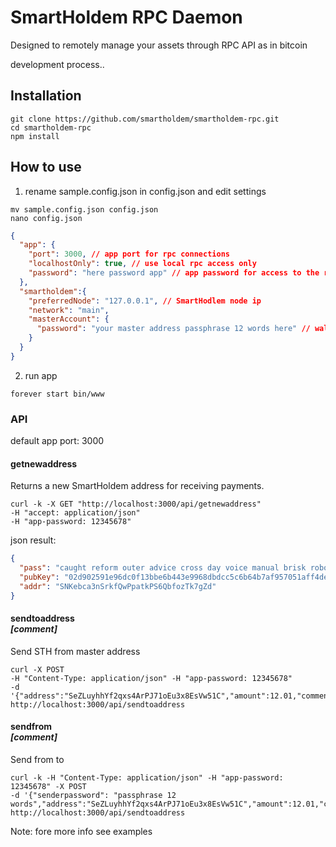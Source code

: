 # SmartHoldem RPC Daemon

Designed to remotely manage your assets through RPC API as in bitcoin

development process..


## Installation
```
git clone https://github.com/smartholdem/smartholdem-rpc.git
cd smartholdem-rpc
npm install
```

## How to use

1. rename sample.config.json in config.json and edit settings
```shell
mv sample.config.json config.json
nano config.json
```

```json
{
  "app": {
    "port": 3000, // app port for rpc connections
    "localhostOnly": true, // use local rpc access only
    "password": "here password app" // app password for access to the rpc
  },
  "smartholdem":{
    "preferredNode": "127.0.0.1", // SmartHodlem node ip
    "network": "main",
    "masterAccount": {
      "password": "your master address passphrase 12 words here" // wallet address passphrase
    }
  }
}
```

2. run app
```
forever start bin/www
```

### API

default app port: 3000

#### getnewaddress

Returns a new SmartHoldem address for receiving payments.

```shell
curl -k -X GET "http://localhost:3000/api/getnewaddress"
-H "accept: application/json"
-H "app-password: 12345678"
```

json result:

```json
{
  "pass": "caught reform outer advice cross day voice manual brisk robot outer broken",
  "pubKey": "02d902591e96dc0f13bbe6b443e9968dbdcc5c6b64b7af957051aff4de4c43c99f",
  "addr": "SNKebca3nSrkfQwPpatkPS6QbfozTk7gZd"
}
```

#### sendtoaddress <address recipient> <amount> [comment]

Send STH from master address

```
curl -X POST
-H "Content-Type: application/json" -H "app-password: 12345678"
-d '{"address":"SeZLuyhhYf2qxs4ArPJ71oEu3x8EsVw51C","amount":12.01,"comment":"hello"}'
http://localhost:3000/api/sendtoaddress
```

#### sendfrom <senderpassword> <address recipient> <amount> [comment]

Send from to

```
curl -k -H "Content-Type: application/json" -H "app-password: 12345678" -X POST
-d '{"senderpassword": "passphrase 12 words","address":"SeZLuyhhYf2qxs4ArPJ71oEu3x8EsVw51C","amount":12.01,"comment":"hello"}'
http://localhost:3000/api/sendtoaddress
```

Note: fore more info see examples
